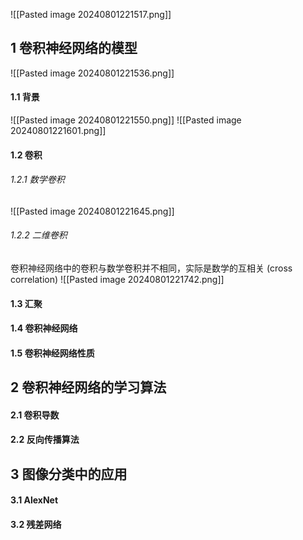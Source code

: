 ![[Pasted image 20240801221517.png]]
## 1 卷积神经网络的模型

![[Pasted image 20240801221536.png]]
#### 1.1 背景
![[Pasted image 20240801221550.png]]
![[Pasted image 20240801221601.png]]


#### 1.2 卷积
###### 1.2.1 数学卷积
![[Pasted image 20240801221645.png]]
###### 1.2.2 二维卷积
卷积神经网络中的卷积与数学卷积并不相同，实际是数学的互相关 (cross correlation)
![[Pasted image 20240801221742.png]]


#### 1.3 汇聚
#### 1.4 卷积神经网络
#### 1.5 卷积神经网络性质
## 2 卷积神经网络的学习算法
#### 2.1 卷积导数
#### 2.2 反向传播算法
## 3 图像分类中的应用
#### 3.1 AlexNet
#### 3.2 残差网络
